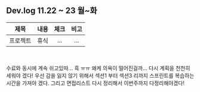 ## Dev.log 11.22 ~ 23 월~화

  |제목|내용|체크|비고|
|:------:|:------:|:------:|:------:|
|프로젝트|휴식|...|...|


<br />

수료와 동시에 계속 쉬고있따... 흑 ㅠㅠ 왜케 의욕이 떨어진걸까... 다시 계획을 천천히 세워야 겠다! 우선 감을 잃지 않기 위해서 섹션1 부터 섹션3 리까지 스프린트를 복습하는 시간을 가져야 겠다. 그리고 면접리스트 다시 정리해서 이번주까지 다정리해야겠다!

<br>